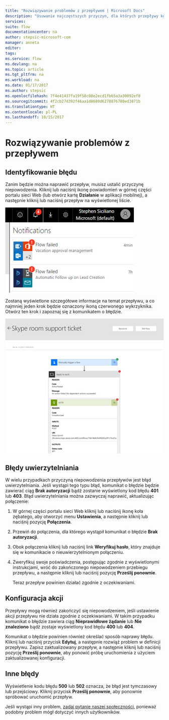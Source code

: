 ```yaml
---
title: "Rozwiązywanie problemów z przepływem | Microsoft Docs"
description: "Usuwanie najczęstszych przyczyn, dla których przepływy kończą się niepowodzeniem"
services: 
suite: flow
documentationcenter: na
author: stepsic-microsoft-com
manager: anneta
editor: 
tags: 
ms.service: flow
ms.devlang: na
ms.topic: article
ms.tgt_pltfrm: na
ms.workload: na
ms.date: 01/17/2017
ms.author: stepsic
ms.openlocfilehash: 7f4e41437fa19f58c08e2ecd1fb65a3a30092ef8
ms.sourcegitcommit: 4f2cb27d392f46aa1d8680d6278876780ed3871b
ms.translationtype: HT
ms.contentlocale: pl-PL
ms.lasthandoff: 10/15/2017
---
```

# <a name="troubleshooting-a-flow"></a>Rozwiązywanie problemów z przepływem
## <a name="identify-the-error"></a>Identyfikowanie błędu
Zanim będzie można naprawić przepływ, musisz ustalić przyczynę niepowodzenia. Kliknij lub naciśnij ikonę powiadomień w górnej części portalu sieci Web (lub otwórz kartę **Działanie** w aplikacji mobilnej), a następnie kliknij lub naciśnij przepływ na wyświetlonej liście.

![Powiadomienia](./media/fix-flow-failures/notifications-toolbar.png)

Zostaną wyświetlone szczegółowe informacje na temat przepływu, a co najmniej jeden krok będzie oznaczony ikoną czerwonego wykrzyknika. Otwórz ten krok i zapoznaj się z komunikatem o błędzie.

![Komunikat o błędzie](./media/fix-flow-failures/flow-run-failure.png)

## <a name="authentication-failures"></a>Błędy uwierzytelniania
W wielu przypadkach przyczyną niepowodzenia przepływów jest błąd uwierzytelniania. Jeśli wystąpi tego typu błąd, komunikat o błędzie będzie zawierać ciąg **Brak autoryzacji** bądź zostanie wyświetlony kod błędu **401** lub **403**. Błąd uwierzytelniania można zazwyczaj naprawić, aktualizując połączenie:

1. W górnej części portalu sieci Web kliknij lub naciśnij ikonę koła zębatego, aby otworzyć menu **Ustawienia**, a następnie kliknij lub naciśnij pozycję **Połączenia**.
2. Przewiń do połączenia, dla którego wystąpił komunikat o błędzie **Brak autoryzacji**.
3. Obok połączenia kliknij lub naciśnij link **Weryfikuj hasło**, który znajduje się w komunikacie o nieuwierzytelnionym połączeniu.
4. Zweryfikuj swoje poświadczenia, postępując zgodnie z wyświetlonymi instrukcjami, wróć do zakończonego niepowodzeniem przebiegu przepływu, a następnie kliknij lub naciśnij pozycję **Prześlij ponownie**.
   
    Teraz przepływ powinien działać zgodnie z oczekiwaniami.

## <a name="action-configuration"></a>Konfiguracja akcji
Przepływy mogą również zakończyć się niepowodzeniem, jeśli ustawienie akcji przepływu nie działa zgodnie z oczekiwaniami. W takim przypadku komunikat o błędzie zawiera ciąg **Nieprawidłowe żądanie** lub **Nie znaleziono** bądź zostaje wyświetlony kod błędu **400** lub **404**.

Komunikat o błędzie powinien również określać sposób naprawy błędu. Kliknij lub naciśnij przycisk **Edytuj**, a następnie rozwiąż problem w definicji przepływu. Zapisz zaktualizowany przepływ, a następnie kliknij lub naciśnij pozycję **Prześlij ponownie**, aby ponowić próbę uruchomienia z użyciem zaktualizowanej konfiguracji.

## <a name="other-failures"></a>Inne błędy
Wyświetlenie kodu błędu **500** lub **502** oznacza, że błąd jest tymczasowy lub przejściowy. Kliknij przycisk **Prześlij ponownie**, aby ponownie spróbować uruchomić przepływ.

Jeśli wystąpi inny problem, [zadaj pytanie naszej społeczności](https://go.microsoft.com/fwlink/?LinkID=787467), ponieważ podobny problem mógł dotyczyć innych użytkowników.

